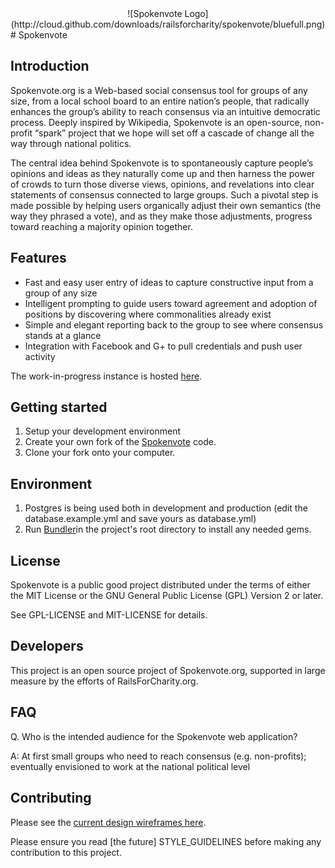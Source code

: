 <center>![Spokenvote Logo](http://cloud.github.com/downloads/railsforcharity/spokenvote/bluefull.png)</center># Spokenvote

## Introduction
Spokenvote.org is a Web-based social consensus tool for groups of any size, from a local school board to an entire nation’s people, that radically enhances the group’s ability to reach consensus via an intuitive democratic process. Deeply inspired by Wikipedia, Spokenvote is an open-source, non-profit “spark” project that we hope will set off a cascade of change all the way through national politics.

The central idea behind Spokenvote is to spontaneously capture people’s opinions and ideas as they naturally come up and then harness the power of crowds to turn those diverse views, opinions, and revelations into clear statements of consensus connected to large groups. Such a pivotal step is made possible by helping users organically adjust their own semantics (the way they phrased a vote), and as they make those adjustments, progress toward reaching a majority opinion together.

## Features

* Fast and easy user entry of ideas to capture constructive input from a group of any size
* Intelligent prompting to guide users toward agreement and adoption of positions by discovering where commonalities already exist
* Simple and elegant reporting back to the group to see where consensus stands at a glance
* Integration with Facebook and G+ to pull credentials and push user activity

The work-in-progress instance is hosted <a href="http://spokenvote.herokuapp.com/">here</a>.

## Getting started

1. Setup your development environment
2. Create your own fork of the <a href="https://github.com/railsforcharity/spokenvote" target="_blank">Spokenvote</a> code.
3. Clone your fork onto your computer.

## Environment

1. Postgres is being used both in development and production (edit the database.example.yml and save yours as database.yml)
2. Run <a href="http://gembundler.com/">Bundler</a>in the project's root directory to install any needed gems.

## License

Spokenvote is a public good project distributed under the terms of either the MIT License or the GNU General
Public License (GPL) Version 2 or later.

See GPL-LICENSE and MIT-LICENSE for details.

## Developers

This project is an open source project of Spokenvote.org, supported in large measure by the efforts of RailsForCharity.org.

## FAQ

Q. Who is the intended audience for the Spokenvote web application?

A: At first small groups who need to reach consensus (e.g. non-profits); eventually envisioned to work at the national political level

## Contributing
Please see the <a href="https://github.com/railsforcharity/spokenvote/downloads/">current design wireframes here</a>.

Please ensure you read [the future] STYLE_GUIDELINES before making any contribution to this project.


[logo]: https://github.com/railsforcharity/spokenvote/blob/master/app/assets/images/bluefull.png "Logo"